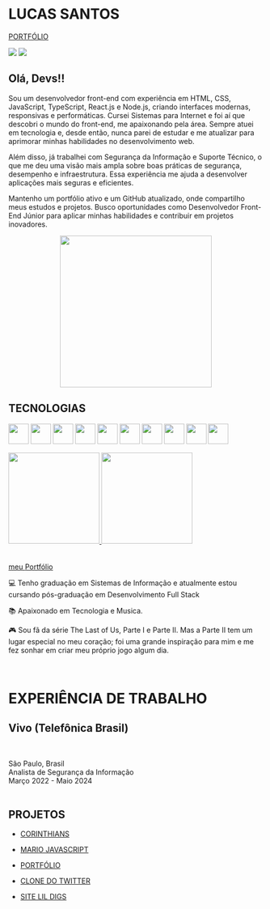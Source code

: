 ## <h1>LUCAS SANTOS</h1>
<a href="https://lucassantosoriginal.github.io/my-portfolio/">PORTFÓLIO</a>
<div>

<a href="mailto:contato.lucasazevedo1@gmail.com"><img loading="lazy" src="https://img.shields.io/badge/Gmail-D14836?style=for-the-badge&logo=gmail&logoColor=white" target="_blank"></a>
<a href="https://www.linkedin.com/in/lucas-azevedos/" target="_blank"><img loading="lazy" src="https://img.shields.io/badge/-LinkedIn-%230077B5?style=for-the-badge&logo=linkedin&logoColor=white" target="_blank"></a>   
</div>

## Olá, Devs!!
 Sou um desenvolvedor front-end com experiência em HTML, CSS, JavaScript, TypeScript, React.js e Node.js, criando interfaces modernas, responsivas e performáticas. Cursei Sistemas para Internet e foi aí que descobri o mundo do front-end, me apaixonando pela área. Sempre atuei em tecnologia e, desde então, nunca parei de estudar e me atualizar para aprimorar minhas habilidades no desenvolvimento web.

Além disso, já trabalhei com Segurança da Informação e Suporte Técnico, o que me deu uma visão mais ampla sobre boas práticas de segurança, desempenho e infraestrutura. Essa experiência me ajuda a desenvolver aplicações mais seguras e eficientes.

Mantenho um portfólio ativo e um GitHub atualizado, onde compartilho meus estudos e projetos. Busco oportunidades como Desenvolvedor Front-End Júnior para aplicar minhas habilidades e contribuir em projetos inovadores.
<p align="center">
  <img src="https://github.com/user-attachments/assets/c6c97461-e622-43a4-a00b-9977e8c631c2" width="300">
</p>

## TECNOLOGIAS
<img loading="lazy" src="https://cdn.jsdelivr.net/gh/devicons/devicon@latest/icons/react/react-original-wordmark.svg" width="40" height="40"></img>
<img loading="lazy" src="https://cdn.jsdelivr.net/gh/devicons/devicon@latest/icons/typescript/typescript-original.svg"  width="40" height="40" />
<img loading="lazy" src="https://cdn.jsdelivr.net/gh/devicons/devicon@latest/icons/javascript/javascript-original.svg"  width="40" height="40" />
<img loading="lazy" src="https://cdn.jsdelivr.net/gh/devicons/devicon@latest/icons/python/python-original-wordmark.svg"  width="40" height="40" />
<img loading="lazy" src="https://cdn.jsdelivr.net/gh/devicons/devicon@latest/icons/css3/css3-plain-wordmark.svg" width="40" height="40" />
<img loading="lazy" src="https://cdn.jsdelivr.net/gh/devicons/devicon@latest/icons/linux/linux-original.svg" width="40" height="40" />
<img loading="lazy" src="https://cdn.jsdelivr.net/gh/devicons/devicon@latest/icons/html5/html5-plain-wordmark.svg" width="40" height="40" />
<img loading="lazy" src="https://cdn.jsdelivr.net/gh/devicons/devicon@latest/icons/wordpress/wordpress-original.svg" width="40" height="40" />
<img loading="lazy" src="https://cdn.jsdelivr.net/gh/devicons/devicon@latest/icons/mysql/mysql-original-wordmark.svg" width="40" height="40" />
<img loading="lazy" src="https://cdn.jsdelivr.net/gh/devicons/devicon@latest/icons/vitejs/vitejs-original.svg" width="40" height="40" />

<div>
<a href="https://github.com/lucassantosoriginal">
<img loading="lazy" height="180em" src="https://github-readme-stats.vercel.app/api/top-langs/?username=lucassantosoriginal&layout=compact&langs_count=7&theme=midnight-purple"/>
<img loading="lazy" height="180em" src="https://github-readme-stats.vercel.app/api?username=lucassantosoriginal&show_icons=true&theme=midnight-purple&include_all_commits=true&count_private=true"/>
</div>
</br>
</br>
<div display="inline-block">
meu  <a href="https://lucassantosoriginal.github.io/my-portfolio/"/>Portfólio</a> </p> 
 <p align="left">💻 Tenho graduação em Sistemas de Informação e atualmente estou cursando pós-graduação em Desenvolvimento Full Stack </p>
 <p align="left">📚 Apaixonado em Tecnologia e Musica.</p>
 <p align="left">🎮 Sou fã da série The Last of Us, Parte I e Parte II. Mas a Parte II tem um lugar especial no meu coração; foi uma grande inspiração para mim e me fez sonhar em criar meu próprio jogo algum dia.</p>
</div>

<br>

<h1>EXPERIÊNCIA DE TRABALHO</h1>
<h2> Vivo (Telefônica Brasil)</h2></br>
<p>São Paulo, Brasil </br>
Analista de Segurança da Informação <br>
 Março 2022 - Maio 2024 <br>
</br></p>
  <p>
   

</div>

## PROJETOS
- [CORINTHIANS](https://lucassantosoriginal.github.io/corinthians/) 

- [MARIO JAVASCRIPT](https://lucassantosoriginal.github.io/my-portfolio/projetos/projeto-javascript.html) 
- [PORTFÓLIO](https://lucassantosoriginal.github.io/my-portfolio/)
- [CLONE DO TWITTER](https://lucassantosoriginal.github.io/twitter-clone-v2/)
- [SITE LIL DIGS](https://lucassantosoriginal.github.io/lildigs-siteofc/)
